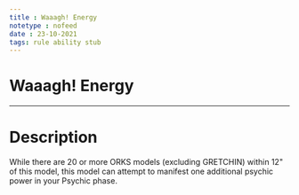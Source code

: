```yaml
---
title : Waaagh! Energy
notetype : nofeed
date : 23-10-2021
tags: rule ability stub
---
```


# Waaagh! Energy

---

# Description

While there are 20 or more ORKS models (excluding GRETCHIN) within 12" of this model, this model can attempt to manifest one additional psychic power in your Psychic phase.